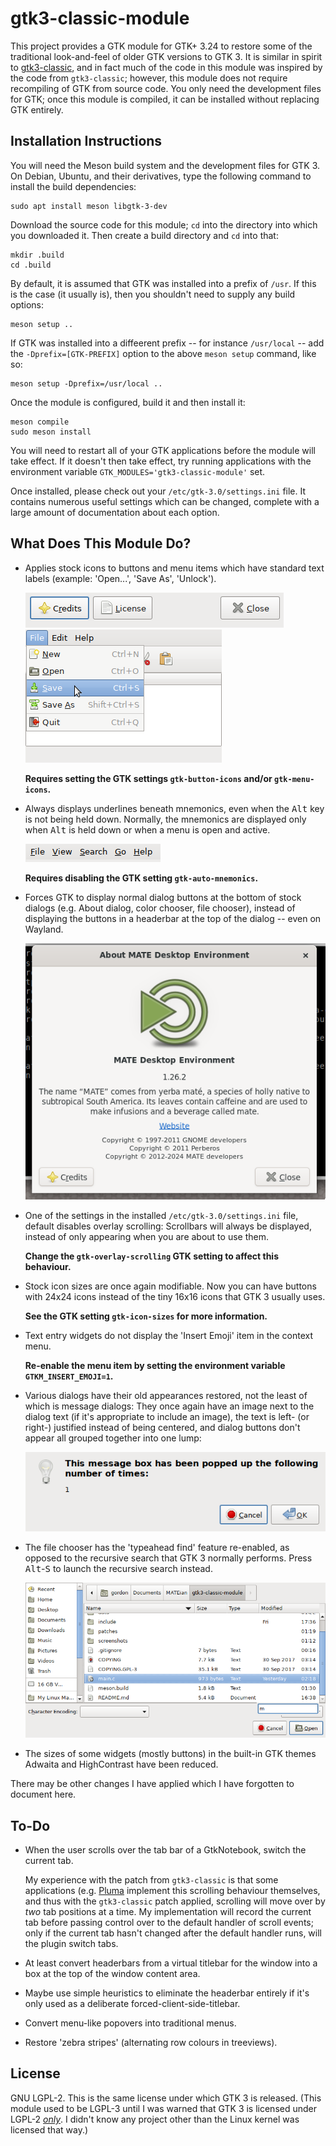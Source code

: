 # gtk3-classic-module

This project provides a GTK module for GTK+ 3.24 to restore some of the
traditional look-and-feel of older GTK versions to GTK 3.  It is similar in
spirit to [gtk3-classic](https://github.com/lah7/gtk3-classic/), and in fact
much of the code in this module was inspired by the code from `gtk3-classic`;
however, this module does not require recompiling of GTK from source code.
You only need the development files for GTK; once this module is compiled, it
can be installed without replacing GTK entirely.

## Installation Instructions

You will need the Meson build system and the development files for GTK 3.
On Debian, Ubuntu, and their derivatives, type the following command to install
the build dependencies:

```
sudo apt install meson libgtk-3-dev
```

Download the source code for this module; `cd` into the directory into which
you downloaded it.  Then create a build directory and `cd` into that:

```
mkdir .build
cd .build
```

By default, it is assumed that GTK was installed into a prefix of `/usr`.  If
this is the case (it usually is), then you shouldn't need to supply any build
options:

```
meson setup ..
```

If GTK was installed into a diffeerent prefix -- for instance `/usr/local` --
add the `-Dprefix=[GTK-PREFIX]` option to the above `meson setup` command,
like so:

```
meson setup -Dprefix=/usr/local ..
```

Once the module is configured, build it and then install it:

```
meson compile
sudo meson install
```

You will need to restart all of your GTK applications before the module will
take effect.  If it doesn't then take effect, try running applications with the
environment variable `GTK_MODULES='gtk3-classic-module'` set.

Once installed, please check out your `/etc/gtk-3.0/settings.ini` file.  It
contains numerous useful settings which can be changed, complete with a large
amount of documentation about each option.

## What Does This Module Do?

* Applies stock icons to buttons and menu items which have standard text labels
  (example: 'Open...', 'Save As', 'Unlock').

  <img src='screenshots/button-icons.png'/>

  <img src='screenshots/menu-icons.png'/>

  **Requires setting the GTK settings `gtk-button-icons` and/or
  `gtk-menu-icons`.**

* Always displays underlines beneath mnemonics, even when the <kbd>Alt</kbd>
  key is not being held down.  Normally, the mnemonics are displayed only when
  <kbd>Alt</kbd> is held down or when a menu is open and active.

  <img src='screenshots/persistent-mnemonics.png'/>

  **Requires disabling the GTK setting `gtk-auto-mnemonics`.**

* Forces GTK to display normal dialog buttons at the bottom of stock dialogs
  (e.g. About dialog, color chooser, file chooser), instead of displaying the
  buttons in a headerbar at the top of the dialog -- even on Wayland.

  <img src='screenshots/dialog-with-classic-buttons.png'/>

* One of the settings in the installed `/etc/gtk-3.0/settings.ini` file,
  default disables overlay scrolling:  Scrollbars will always be displayed,
  instead of only appearing when you are about to use them.

  **Change the `gtk-overlay-scrolling` GTK setting to affect this behaviour.**

* Stock icon sizes are once again modifiable.  Now you can have buttons with
  24x24 icons instead of the tiny 16x16 icons that GTK 3 usually uses.

  **See the GTK setting `gtk-icon-sizes` for more information.**

* Text entry widgets do not display the 'Insert Emoji' item in the context
  menu.

  **Re-enable the menu item by setting the environment variable
  `GTKM_INSERT_EMOJI=1`.**

* Various dialogs have their old appearances restored, not the least of which
  is message dialogs:  They once again have an image next to the dialog text
  (if it's appropriate to include an image), the text is left- (or right-)
  justified instead of being centered, and dialog buttons don't appear all
  grouped together into one lump:

  <img src='screenshots/message-dialog.png'/>

* The file chooser has the 'typeahead find' feature re-enabled, as opposed to
  the recursive search that GTK 3 normally performs.  Press
  <kbd>Alt</kbd>-<kbd>S</kbd> to launch the recursive search instead.

  <img src='screenshots/file-chooser-typeahead.png'/>

* The sizes of some widgets (mostly buttons) in the built-in GTK themes
  Adwaita and HighContrast have been reduced.

There may be other changes I have applied which I have forgotten to document
here.

## To-Do

* When the user scrolls over the tab bar of a GtkNotebook, switch the current
  tab.

  My experience with the patch from `gtk3-classic` is that some applications
  (e.g. [Pluma](https://github.com/mate-desktop/pluma) implement this scrolling
  behaviour themselves, and thus with the `gtk3-classic` patch applied,
  scrolling will move over by *two* tab positions at a time.  My implementation
  will record the current tab before passing control over to the default
  handler of scroll events; only if the current tab hasn't changed after the
  default handler runs, will the plugin switch tabs.

* At least convert headerbars from a virtual titlebar for the window into a
  box at the top of the window content area.

* Maybe use simple heuristics to eliminate the headerbar entirely if it's only
  used as a deliberate forced-client-side-titlebar.

* Convert menu-like popovers into traditional menus.

* Restore 'zebra stripes' (alternating row colours in treeviews).

## License

GNU LGPL-2.  This is the same license under which GTK 3 is released.  (This
module used to be LGPL-3 until I was warned that GTK 3 is licensed under LGPL-2
[*only*](https://gitlab.gnome.org/GNOME/gtk/-/blob/main/COPYING).  I didn't
know any project other than the Linux kernel was licensed that way.)
